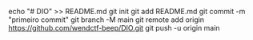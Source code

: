 echo "# DIO" >> README.md 
git init 
git add README.md 
git commit -m "primeiro commit" 
git branch -M main 
git remote add origin https://github.com/wendctf-beep/DIO.git
 git push -u origin main
